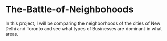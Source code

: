 # The-Battle-of-Neighbohoods
In this project, I will be comparing the neighborhoods of the cities of New Delhi and Toronto and see what types of Businesses are dominant in what areas.
